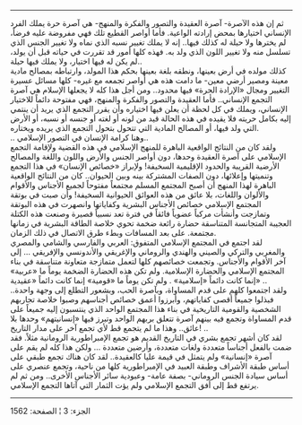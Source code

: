 ------------------------------------------------------------------------

ثم إن هذه الآصرة- آصرة العقيدة والتصور والفكرة والمنهج- هي آصرة حرة يملك
الفرد الإنساني اختيارها بمحض إرادته الواعية. فأما أواصر القطيع تلك فهي
مفروضة عليه فرضاً، لم يخترها ولا حيلة له كذلك فيها.. إنه لا يملك تغيير
نسبه الذي نماه ولا تغيير الجنس الذي تسلسل منه ولا تغيير اللون الذي ولد
به. فهذه كلها أمور قد تقررت في حياته قبل أن يولد، لم يكن له فيها اختيار،
ولا يملك فيها حيلة..  
كذلك مولده في أرض بعينها، ونطقه بلغة بعينها بحكم هذا المولد، وارتباطه
بمصالح مادية معينة ومصير أرضي معين- ما دامت هذه هي أواصر تجمعه مع غيره-
كلها مسائل عسيرة التغيير ومجال «الإرادة الحرة» فيها محدود.. ومن أجل هذا
كله لا يجعلها الإسلام هي آصرة التجمع الإنساني.. فأما العقيدة والتصور
والفكرة والمنهج، فهي مفتوحة دائماً للاختيار الإنساني، ويملك في كل لحظة أن
يعلن فيها اختياره وأن يقرر التجمع الذي يريد أن ينتمي إليه بكامل حريته
فلا يقيده في هذه الحالة قيد من لونه أو لغته أو جنسه أو نسبه، أو الأرض
التي ولد فيها، أو المصالح المادية التي تتحول بتحول التجمع الذي يريده
ويختاره.  
.. وهنا كرامة الإنسان في التصور الإسلامي..  
ولقد كان من النتائج الواقعية الباهرة للمنهج الإسلامي في هذه القضية
ولإقامة التجمع الإسلامي على آصرة العقيدة وحدها، دون أواصر الجنس والأرض
واللون واللغة والمصالح الأرضية القريبة والحدود الإقليمية السخيفة!
ولإبراز «خصائص الإنسان» في هذا التجمع وتنميتها وإعلائها، دون الصفات
المشتركة بينه وبين الحيوان.. كان من النتائج الواقعية الباهرة لهذا المنهج
أن أصبح المجتمع المسلم مجتمعاً مفتوحاً لجميع الأجناس والأقوام والألوان
واللغات، بلا عائق من هذه العوائق الحيوانية السخيفة! وأن صبت في بوتقة
المجتمع الإسلامي خصائص الأجناس البشرية وكفاياتها وانصهرت في هذه البوتقة
وتمازجت وأنشأت مركباً عضوياً فائقاً في فترة تعد نسبياً قصيرة وصنعت هذه
الكتلة العجيبة المتجانسة المتناسقة حضارة رائعة ضخمة تحوي خلاصة الطاقة
البشرية في زمانها مجتمعة. على بعد المسافات وبطء طرق الاتصال في ذلك
الزمان.  
لقد اجتمع في المجتمع الإسلامي المتفوق: العربي والفارسي والشامي والمصري
والمغربي والتركي والصيني والهندي والروماني والإغريقي والأندونسي
والإفريقي ... إلى آخر الأقوام والأجناس. وتجمعت خصائصهم كلها لتعمل
متمازجة متعاونة متناسقة في بناء المجتمع الإسلامي والحضارة الإسلامية. ولم
تكن هذه الحضارة الضخمة يوماً ما «عربية» إنما كانت دائماً «إسلامية» . ولم
تكن يوماً ما «قومية» إنما كانت دائماً «عقيدية» ..  
ولقد اجتمعوا كلهم على قدم المساواة، وبآصرة الحب، وبشعور التطلع إلى وجهة
واحدة.. فبذلوا جميعاً أقصى كفاياتهم، وأبرزوا أعمق خصائص أجناسهم وصبوا
خلاصة تجاربهم الشخصية والقومية التاريخية في بناء هذا المجتمع الواحد الذي
ينتسبون إليه جميعاً على قدم المساواة وتجمع فيه بينهم آصرة تتعلق بربهم
الواحد وتبرز فيها «إنسانيتهم» وحدها بلا عائق.. وهذا ما لم يتجمع قط لأي
تجمع آخر على مدار التاريخ! ..  
لقد كان أشهر تجمع بشري في التاريخ القديم هو تجمع الإمبراطورية الرومانية
مثلاً. فقد ضمت بالفعل أجناساً متعددة ولغات متعددة، وأرضين متعددة ... ولكن
هذا كله لم يقم على آصرة «إنسانية» ولم يتمثل في قيمة عليا كالعقيدة.. لقد
كان هناك تجمع طبقي على أساس طبقة الأشراف وطبقة العبيد في الإمبراطورية
كلها من ناحية، وتجمع عنصري على أساس سيادة الجنس الروماني- بصفة عامة-
وعبودية سائر الأجناس الأخرى.. ومن ثم لم يرتفع قط إلى أفق التجمع الإسلامي
ولم يؤت الثمار التي آتاها التجمع الإسلامي.

------------------------------------------------------------------------

الجزء: 3 ¦ الصفحة: 1562
